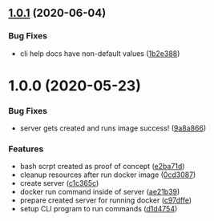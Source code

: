 ## [1.0.1](https://github.com/levibostian/Purslane/compare/1.0.0...1.0.1) (2020-06-04)


### Bug Fixes

* cli help docs have non-default values ([1b2e388](https://github.com/levibostian/Purslane/commit/1b2e388a0688621a70379220b91e834115bc5b1c))

# 1.0.0 (2020-05-23)


### Bug Fixes

* server gets created and runs image success! ([9a8a866](https://github.com/levibostian/Purslane/commit/9a8a866ae53de125002abca9bb2caaaca0a836c6))


### Features

* bash scrpt created as proof of concept ([e2ba71d](https://github.com/levibostian/Purslane/commit/e2ba71d68942b2a9f70349b1d429d6e2b23492d3))
* cleanup resources after run docker image ([0cd3087](https://github.com/levibostian/Purslane/commit/0cd3087826b65ce9705bb683713d1349e9d6656a))
* create server ([c1c365c](https://github.com/levibostian/Purslane/commit/c1c365cd370bd2b62416eea5a26718d73e813eec))
* docker run command inside of server ([ae21b39](https://github.com/levibostian/Purslane/commit/ae21b396eb0e473e634e905ac4ffb32daa97b05d))
* prepare created server for running docker ([c97dffe](https://github.com/levibostian/Purslane/commit/c97dffe5d69620689bba009b85ca08f626dafeb7))
* setup CLI program to run commands ([d1d4754](https://github.com/levibostian/Purslane/commit/d1d4754fa4bf91d825197390d5007038eed6e091))
